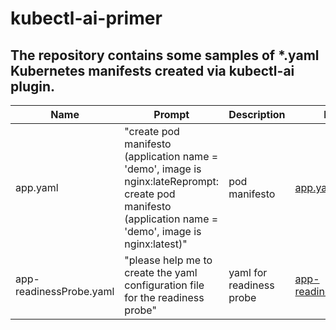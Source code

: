 # kubectl-ai-primer
The repository contains some samples of *.yaml Kubernetes manifests created via kubectl-ai plugin.
----------
Name|Prompt|Description|Example|
|--|--|--|--|
|app.yaml|"create pod manifesto (application name = 'demo', image is nginx:lateReprompt: create pod manifesto (application name = 'demo', image is nginx:latest)"|pod manifesto|[app.yaml](https://github.com/zeleneyabluko/kubectl-ai-primer/blob/main/yaml/app.yaml)|
|app-readinessProbe.yaml|"please help me to create the yaml configuration file for the readiness probe"|yaml for readiness probe|[app-readinessProbe.yaml](https://github.com/zeleneyabluko/kubectl-ai-primer/blob/main/yaml/app-readinessProbe.yaml)|
 
